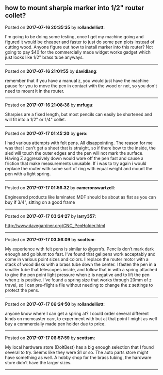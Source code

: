 ## how to mount sharpie marker into 1/2" router collet?
Posted on **2017-07-16 20:35:35** by **rollandelliott**:

I'm going to be doing some testing, once I get my machine going and figured it would be cheaper and faster to just do some pen plots instead of cutting wood. Anyone figure out how to install marker into this router? Not going to pay $40 for the commercially made widget works gadget which just looks like 1/2" brass tube anyways.

---

Posted on **2017-07-16 21:01:55** by **davidlang**:

remember that if you have a manual z, you would just have the machine pause for you to move the pen in contact with the wood or not, so you don't need to mount it in the router.

---

Posted on **2017-07-16 21:08:36** by **mrfugu**:

Sharpies are a fixed length, but most pencils can easily be shortened and will fit into a 1/2" or 1/4" collet.

---

Posted on **2017-07-17 01:45:20** by **gero**:

I had various attempts with felt pens. All disappointing. The reason for me was that I can't get a sheet that is straight, so if there bow to the inside, the sled will touch the outer edges and the pen will not mark the surface. Having Z aggressively down would ware off the pen fast and cause a friction that make measurements unusable. If i was to try again i would replace the router with some sort of ring with equal weight and mount the pen with a light spring.

---

Posted on **2017-07-17 01:56:32** by **cameronswartzell**:

Engineered products like laminated MDF should be about as flat as you can buy if 3/4", sitting on a good frame

---

Posted on **2017-07-17 03:24:27** by **larry357**:

http://www.davegardner.org/CNC_PenHolder.html

---

Posted on **2017-07-17 03:56:09** by **scottsm**:

My experience with felt pens is similar to @gero’s. Pencils don’t mark dark enough and go blunt too fast. I’ve found that gel pens work acceptably and come in various point sizes and colors.
I replace the router motor with a stack of wood disks with a brass tube down the center. I fasten the pen in a smaller tube that telescopes inside, and follow that in with a spring attached to give the pen point light pressure when z is negative and to lift the pen when z is positive. I’ve found a spring size that works through 20mm of z travel, so I can pre-flight a file without needing to change the z settings to protect the pens.

---

Posted on **2017-07-17 06:24:50** by **rollandelliott**:

anyone know where I can get a spring at? I could order several different kinds on mcmcaster carr, to experiment with but at that point I might as well buy a commercially made pen holder due to price.

---

Posted on **2017-07-17 06:57:59** by **scottsm**:

My local hardware store (DoItBest) has a big enough selection that I found several to try. Seems like they were $1 or so.  The auto parts store might have something as well. A hobby shop for the brass tubing, the hardware store didn’t have the larger sizes.

---

